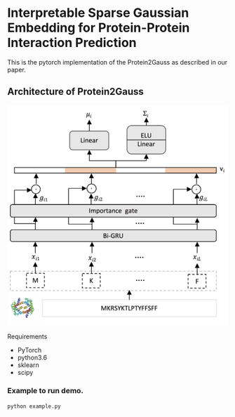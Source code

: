 # Interpretable Sparse Gaussian Embedding for Protein-Protein Interaction Prediction
This is the pytorch implementation of the Protein2Gauss as described in our paper.

## Architecture of Protein2Gauss
![](figures/architecture.png)

Requirements 
* PyTorch
* python3.6
* sklearn
* scipy

### Example to run demo.
```
python example.py
```
